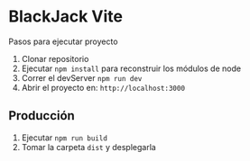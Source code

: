 # BlackJack Vite

Pasos para ejecutar proyecto

1. Clonar repositorio
2. Ejecutar ``` npm install ``` para reconstruir los módulos de node
3. Correr el devServer ``` npm run dev ```
4. Abrir el proyecto en: ``` http://localhost:3000 ```


## Producción

1. Ejecutar ``` npm run build ```
2. Tomar la carpeta ``` dist ``` y desplegarla